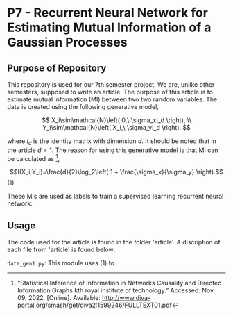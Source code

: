 # P7 - Recurrent Neural Network for Estimating Mutual Information of a Gaussian Processes

## Purpose of Repository
This repository is used for our 7th semester project. We are, unlike other semesters, supposed to write an article. The purpose of this article is to estimate mutual information (MI) between two two random variables. The data is created using the following generative model,

$$
    X_i\sim\mathcal{N}\left( 0,\ \sigma_xI_d \right), \\
    Y_i\sim\mathcal{N}\left( X_i,\ \sigma_yI_d \right).
$$

where $I_d$ is the identity matrix with dimension $d$. It should be noted that in the article $d=1$. The reason for using this generative model is that MI can be calculated as [^fn1],

$$I(X_i;Y_i)=\frac{d}{2}\log_2\left( 1 + \frac{\sigma_x}{\sigma_y} \right).$$ (1)

These MIs are used as labels to train a supervised learning recurrent neural network. 

## Usage
The code used for the article is found in the folder 'article'. A discription of each file from 'article' is found below:

`data_gen1.py`: This module uses (1) to 



[^fn1]: “Statistical Inference of Information in Networks Causality and Directed Information Graphs kth royal institute of technology.” Accessed: Nov. 09, 2022. [Online]. Available: http://www.diva-portal.org/smash/get/diva2:1599246/FULLTEXT01.pdf